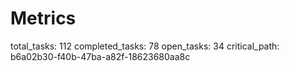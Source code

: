 # Metrics

total_tasks: 112
completed_tasks: 78
open_tasks: 34
critical_path: b6a02b30-f40b-47ba-a82f-18623680aa8c
